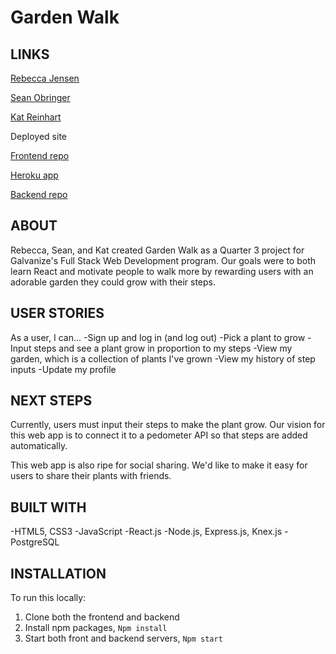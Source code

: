 # Garden Walk

## LINKS
[Rebecca Jensen](https://github.com/TalusRocks)

[Sean Obringer](https://github.com/GuitarOTronic)

[Kat Reinhart](https://github.com/katreinhart)


Deployed site

[Frontend repo](https://github.com/TalusRocks/plant-walking-frontend)

[Heroku app](https://secure-reaches-21432.herokuapp.com/api/plant-instances)

[Backend repo](https://github.com/TalusRocks/plant-walking-backend)

## ABOUT
Rebecca, Sean, and Kat created Garden Walk as a Quarter 3 project for Galvanize's Full Stack Web Development program. Our goals were to both learn React and motivate people to walk more by rewarding users with an adorable garden they could grow with their steps.

## USER STORIES
As a user, I can...
-Sign up and log in (and log out)
-Pick a plant to grow
-Input steps and see a plant grow in proportion to my steps
-View my garden, which is a collection of plants I've grown
-View my history of step inputs
-Update my profile

## NEXT STEPS
Currently, users must input their steps to make the plant grow. Our vision for this web app is to connect it to a pedometer API so that steps are added automatically.

This web app is also ripe for social sharing. We'd like to make it easy for users to share their plants with friends.

## BUILT WITH
-HTML5, CSS3
-JavaScript
-React.js
-Node.js, Express.js, Knex.js
-PostgreSQL

## INSTALLATION
To run this locally:
1. Clone both the frontend and backend
2. Install npm packages, `Npm install`
3. Start both front and backend servers, `Npm start`
